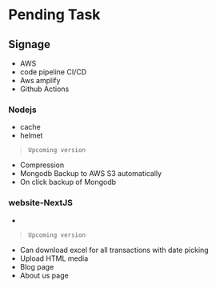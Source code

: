 # Pending Task
## Signage
- AWS
- code pipeline CI/CD
- Aws amplify
- Github Actions

### Nodejs
- cache
- helmet
> `Upcoming version`
- Compression
- Mongodb Backup to AWS S3 automatically
- On click backup of Mongodb

### website-NextJS
-
> `Upcoming version`
- Can download excel for all transactions with date picking
- Upload HTML media
- Blog page
- About us page

